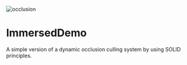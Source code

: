 ![occlusion](https://user-images.githubusercontent.com/39720325/107124728-43032100-686b-11eb-81cc-4b7789c5bf5d.png)

# ImmersedDemo

A simple version of a dynamic occlusion culling system by using SOLID principles.
